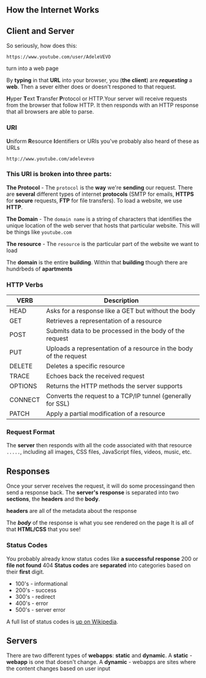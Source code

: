 ## **How the Internet Works**

## Client and Server

So seriously, how does this:

```
https://www.youtube.com/user/AdeleVEVO
```

turn into a web page

By **typing** in that **URL** into your browser, you (**the client**) are ***requesting*** a **web**. Then a sever either does or doesn't responed to that request.

**H**yper **T**ext **T**ransfer **P**rotocol or HTTP.Your server will receive requests from the browser that follow HTTP. It then responds with an HTTP response that all browsers are able to parse.

### URI

**U**niform **R**esource **I**dentifiers or URIs you've probably also heard of these as URLs

`http://www.youtube.com/adelevevo`

### This URI is broken into three parts:

**The Protocol** - The `protocol` is the **way** we're **sending** our request. There are **several** different types of internet **protocols** (SMTP for emails, **HTTPS** for **secure** requests, **FTP** for file transfers). To load a website, we use **HTTP**.

**The  Domain** - The `domain name` is a string of characters that identifies the unique location of the web server that hosts that particular website. This will be things like `youtube.com`

**The resource**  - The `resource` is the particular part of the website we want to load

The **domain** is the entire **building**. Within that **building** though there are hundrbeds of **apartments**

### HTTP Verbs

| VERB    | Description                                                  |
| ------- | ------------------------------------------------------------ |
| HEAD    | Asks for a response like a GET but without the body          |
| GET     | Retrieves a representation of a resource                     |
| POST    | Submits data to be processed in the body of the request      |
| PUT     | Uploads a representation of a resource in the body of the request |
| DELETE  | Deletes a specific resource                                  |
| TRACE   | Echoes back the received request                             |
| OPTIONS | Returns the HTTP methods the server supports                 |
| CONNECT | Converts the request to a TCP/IP tunnel (generally for SSL)  |
| PATCH   | Apply a partial modification of a resource                   |

### Request Format

 The **server** then responds with all the code associated with that resource ` .....`, including all images, CSS files, JavaScript files, videos, music, etc.

## Responses

Once your server receives the request, it will do some processingand then send a response back. The **server's** **response** is separated into two **sections**, the **headers** and the **body**.

**headers** are all of the metadata about the response

 The ***body*** of the response is what you see rendered on the page  It is all of that **HTML/CSS** that you see!

### Status Codes

You probably already know status codes like **a successful response** 200 or **file not found** 404 **Status codes** are **separated** into categories based on their **first** digit.

- 100's - informational
- 200's - success
- 300's - redirect
- 400's - error
- 500's - server error

A full list of status codes is [up on Wikipedia](https://en.wikipedia.org/wiki/List_of_HTTP_status_codes).

## Servers

There are two different types of **webapps**: **static** and **dynamic**. A **static** - **webapp** is one that doesn't change. A **dynamic** -  webapps are sites where the content changes based on user input